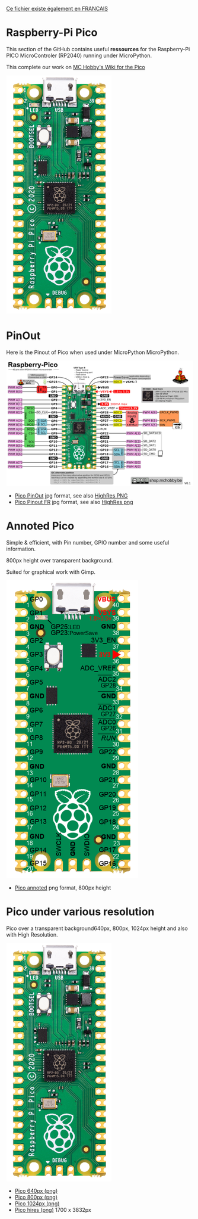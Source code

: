 [Ce fichier existe également en FRANCAIS](readme.md)
# Raspberry-Pi Pico

This section of the GitHub contains useful __ressources__ for the Raspberry-Pi PICO MicroControler (RP2040) running under MicroPython.

This complete our work on [MC Hobby's Wiki for the Pico](https://wiki.mchobby.be/index.php?title=MicroPython-Accueil#Pico_.28Raspberry-Pi.29)

![Pico 640px](docs/_static/PICO-640px.png)

# PinOut
Here is the Pinout of Pico when used under MicroPython MicroPython.

![Pico 640px](docs/_static/Pico.jpg)

* [Pico PinOut](docs/_static/Pico.jpg) jpg format, see also [HighRes PNG](docs/_static/Pico.png)
* [Pico Pinout FR](docs/_static/Pico_FR.jpg)  jpg format, see also [HighRes png](docs/_static/Pico_FR.png)

# Annoted Pico
Simple & efficient, with Pin number, GPIO number and some useful information.

800px height over transparent background.

Suited for graphical work with Gimp.

![Pico Annoted](docs/_static/PICO-800px-annoted.png)

* [Pico annoted](docs/_static/PICO-800px-annoted.png) png format, 800px height

# Pico under various resolution

Pico over a transparent background640px, 800px, 1024px height and also with High Resolution.

![Pico transparent background](docs/_static/PICO-640px.png)

* [Pico 640px (png)](docs/_static/PICO-640px.png)
* [Pico 800px (png)](docs/_static/PICO-800px.png)
* [Pico 1024px (png)](docs/_static/PICO-1024px.png)
* [Pico hires (png)](docs/_static/PICO-high-res.png) 1700 x 3832px
